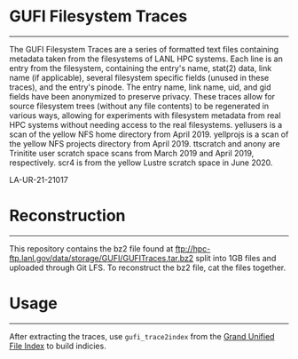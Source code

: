 # GUFI Filesystem Traces
----
The GUFI Filesystem Traces are a series of formatted text files containing metadata taken from
the filesystems of LANL HPC systems. Each line is an entry from the filesystem, containing the entry's
name, stat(2) data, link name (if applicable), several filesystem specific fields (unused in these traces),
and the entry's pinode. The entry name, link name, uid, and gid fields have been anonymized to
preserve privacy. These traces allow for source filesystem trees (without any file contents) to be
regenerated in various ways, allowing for experiments with filesystem metadata from real HPC systems
without needing access to the real filesystems. yellusers is a scan of the yellow NFS home directory from
April 2019. yellprojs is a scan of the yellow NFS projects directory from April 2019. ttscratch and anony
are Trinitite user scratch space scans from March 2019 and April 2019, respectively. scr4 is from the
yellow Lustre scratch space in June 2020.

LA-UR-21-21017

# Reconstruction
----
This repository contains the bz2 file found at ftp://hpc-ftp.lanl.gov/data/storage/GUFI/GUFITraces.tar.bz2
split into 1GB files and uploaded through Git LFS. To reconstruct the bz2 file, cat the files together.

# Usage
----
After extracting the traces, use `gufi_trace2index` from the
[Grand Unified File Index](https://github.com/mar-file-system/GUFI) to
build indicies.
